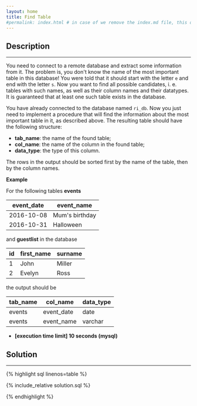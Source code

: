 ```yaml
---
layout: home
title: Find Table
#permalink: index.html # in case of we remove the index.md file, this doc will be the index page
---
```


<div class="row">
<div class="columnStmt" markdown="1">

## Description
------

You need to connect to a remote database and extract some information from it. The problem is, you don't know the name of the most important table in this database! You were told that it should start with the letter <code>e</code> and end with the letter <code>s</code>. Now you want to find all possible candidates, i. e. tables with such names, as well as their column names and their datatypes. It is guaranteed that at least one such table exists in the database.

You have already connected to the database named <code>ri_db</code>. Now you just need to implement a procedure that will find the information about the most important table in it, as described above. The resulting table should have the following structure:

* **tab_name**: the name of the found table;
* **col_name**: the name of the column in the found table;
* **data_type**: the type of this column.

The rows in the output should be sorted first by the name of the table, then by the column names.


**Example**

For the following tables **events**

| event_date | event_name     |
| ---------- | -------------- |
| 2016-10-08 | Mum's birthday |
| 2016-10-31 | Halloween      |

and **guestlist** in the database

| id  | first_name | surname |
| --- | ---------- | ------- |
| 1   | John       | Miller  |
| 2   | Evelyn     | Ross    |

the output should be

| tab_name | col_name   | data_type |
| -------- | ---------- | --------- |
| events   | event_date | date      |
| events   | event_name | varchar   |


* **[execution time limit] 10 seconds (mysql)**

</div>
<div class="columnSol" markdown="1">

## Solution
------

{% highlight sql linenos=table %}

{% include_relative solution.sql %}

{% endhighlight %}

</div>
</div>
